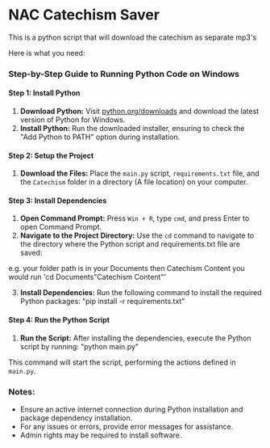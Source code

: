 # NAC Catechism Saver
This is a python script that will download the catechism as separate mp3's

Here is what you need:

### Step-by-Step Guide to Running Python Code on Windows

#### Step 1: Install Python

1. **Download Python:** Visit [python.org/downloads](https://www.python.org/downloads/) and download the latest version of Python for Windows.
2. **Install Python:** Run the downloaded installer, ensuring to check the "Add Python to PATH" option during installation.

#### Step 2: Setup the Project

1. **Download the Files:** Place the `main.py` script, `requirements.txt` file, and the `Catechism` folder in a directory (A file location) on your computer.

#### Step 3: Install Dependencies

1. **Open Command Prompt:** Press `Win + R`, type `cmd`, and press Enter to open Command Prompt.
2. **Navigate to the Project Directory:** Use the `cd` command to navigate to the directory where the Python script and requirements.txt file are saved:

e.g. your folder path is in your Documents then Catechism Content you would run 'cd Documents\"Catechism Content"'

3. **Install Dependencies:** Run the following command to install the required Python packages: "pip install -r requirements.txt"

#### Step 4: Run the Python Script

1. **Run the Script:** After installing the dependencies, execute the Python script by running: "python main.py"

This command will start the script, performing the actions defined in `main.py`.

### Notes:

- Ensure an active internet connection during Python installation and package dependency installation.
- For any issues or errors, provide error messages for assistance.
- Admin rights may be required to install software.
